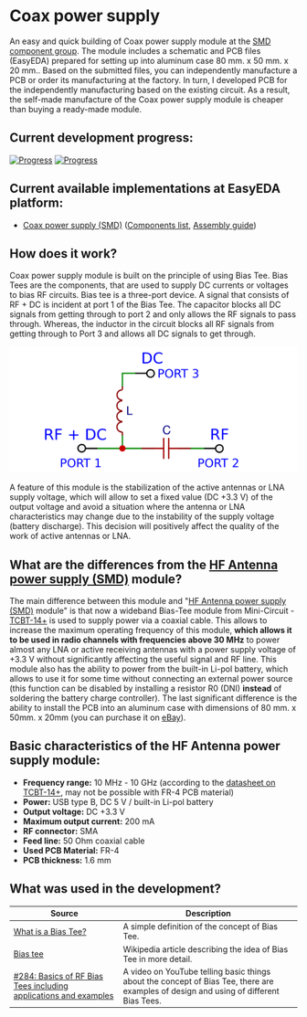 # Coax power supply

An easy and quick building of Coax power supply module at the [SMD component group](./SMD/EasyEDA). The module includes a schematic and PCB files (EasyEDA) prepared for setting up into aluminum case 80 mm. x 50 mm. x 20 mm.. Based on the submitted files, you can independently manufacture a PCB or order its manufacturing at the factory. In turn, I developed PCB for the independently manufacturing based on the existing circuit. As a result, the self-made manufacture of the Coax power supply module is cheaper than buying a ready-made module.

## Current development progress:
[![Progress](https://img.shields.io/badge/Coax%20power%20supply%20(SMD)-not%20tested-yellow.svg)](https://easyeda.com/IgrikXD/antenna-power-supply-smd) [![Progress](https://img.shields.io/badge/version-1.0.EE-blue.svg)](./SMD/EasyEDA)  

## Current available implementations at EasyEDA platform:
- [Coax power supply (SMD)] ([Components list](./SMD/Components%20list.md), [Assembly guide](./SMD/Assembly%20guide.md))

## How does it work?
Coax power supply module is built on the principle of using Bias Tee. Bias Tees are the components, that are used to supply DC currents or voltages to bias RF circuits. Bias tee is a three-port device. A signal that consists of RF + DC is incident at port 1 of the Bias Tee. The capacitor blocks all DC signals from getting through to port 2 and only allows the RF signals to pass through. Whereas, the inductor in the circuit blocks all RF signals from getting through to Port 3 and allows all DC signals to get through.

![Bias Tee schematic](../../Resources/Coax%20power%20supply/Bias-Tee-schematic.png)  

A feature of this module is the stabilization of the active antennas or LNA supply voltage, which will allow to set a fixed value (DC +3.3 V) of the output voltage and avoid a situation where the antenna or LNA characteristics may change due to the instability of the supply voltage (battery discharge). This decision will positively affect the quality of the work of active antennas or LNA.

## What are the differences from the [HF Antenna power supply (SMD)] module?
The main difference between this module and "[HF Antenna power supply (SMD)] module" is that now a wideband Bias-Tee module from Mini-Circuit - [TCBT-14+] is used to supply power via a coaxial cable. This allows to increase the maximum operating frequency of this module, **which allows it to be used in radio channels with frequencies above 30 MHz** to power almost any LNA or active receiving antennas with a power supply voltage of +3.3 V without significantly affecting the useful signal and RF line. This module also has the ability to power from the built-in Li-pol battery, which allows to use it for some time without connecting an external power source (this function can be disabled by installing a resistor R0 (DNI) **instead** of soldering the battery charge controller). The last significant difference is the ability to install the PCB into an aluminum case with dimensions of 80 mm. x 50mm. x 20mm (you can purchase it on [eBay](https://www.ebay.com/sch/i.html?_from=R40&_trksid=m570.l1313&_nkw=aluminium+enclosure+80&_sacat=0)).

## Basic characteristics of the HF Antenna power supply module:

- **Frequency range:** 10 MHz - 10 GHz (according to the [datasheet on TCBT-14+](./Datasheets/Bias%20Tees/TCBT-14+-Bias-Tee-Datasheet), may not be possible with FR-4 PCB material)  
- **Power:** USB type B, DC 5 V / built-in Li-pol battery  
- **Output voltage:** DC +3.3 V  
- **Maximum output current:** 200 mA  
- **RF connector:** SMA  
- **Feed line:** 50 Ohm coaxial cable  
- **Used PCB Material:** FR-4  
- **PCB thickness:** 1.6 mm  

## What was used in the development?
| Source | Description |
| ------ | ----------- |
| [What is a Bias Tee?] | A simple definition of the concept of Bias Tee. |
| [Bias tee] | Wikipedia article describing the idea of Bias Tee in more detail. |
| [#284: Basics of RF Bias Tees including applications and examples] | A video on YouTube telling basic things about the concept of Bias Tee, there are examples of design and using of different Bias Tees. |

[TCBT-14+]: <https://www.minicircuits.com/WebStore/dashboard.html?model=TCBT-14%2B>
[HF Antenna power supply (SMD)]: <../HF%20Antenna%20power%20supply/README.md>
[Coax power supply (SMD)]: <https://easyeda.com/IgrikXD/antenna-power-supply-smd>
[What is a Bias Tee?]: <https://www.everythingrf.com/community/what-is-a-bias-tee>
[Bias tee]: <https://en.wikipedia.org/wiki/Bias_tee>
[#284: Basics of RF Bias Tees including applications and examples]: <https://www.youtube.com/watch?v=lxgpm-UXTNY>
